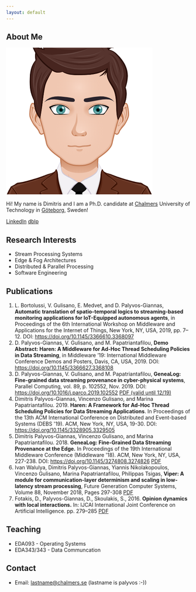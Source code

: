 ```yaml
---
layout: default
---
```


## About Me

<img class="profile-picture" src="avatar.png">

Hi! My name is Dimitris and I am a Ph.D. candidate at [Chalmers](www.chalmers.se) University of Technology in [Göteborg](https://www.goteborg.com/en/), Sweden!

[LinkedIn](http://www.linkedin.com/in/dpalyvosg)
[dblp](https://dblp.uni-trier.de/pers/hd/p/Palyvos=Giannas:Dimitris)

## Research Interests

- Stream Processing Systems
- Edge & Fog Architectures
- Distributed & Parallel Processing
- Software Engineering

## Publications


1. L. Bortolussi, V. Gulisano, E. Medvet, and D. Palyvos-Giannas, **Automatic translation of spatio-temporal logics to streaming-based monitoring applications for IoT-Equipped autonomous agents**, in Proceedings of the 6th International Workshop on Middleware and Applications for the Internet of Things, New York, NY, USA, 2019, pp. 7–12. DOI: https://doi.org/10.1145/3366610.3368097
1. D. Palyvos-Giannas, V. Gulisano, and M. Papatriantafilou, **Demo Abstract: Haren: A Middleware for Ad-Hoc Thread Scheduling Policies in Data Streaming**, in Middleware ’19: International Middleware Conference Demos and Posters, Davis, CA, USA, 2019. DOI: https://doi.org/10.1145/3366627.3368108
1. D. Palyvos-Giannas, V. Gulisano, and M. Papatriantafilou, **GeneaLog: Fine-grained data streaming provenance in cyber-physical systems**, Parallel Computing, vol. 89, p. 102552, Nov. 2019. DOI: https://doi.org/10.1016/j.parco.2019.102552 [PDF  (valid until 12/19)](https://authors.elsevier.com/a/1ZqNmcA5k-XCz)
1. Dimitris Palyvos-Giannas, Vincenzo Gulisano, and Marina Papatriantafilou. 2019. **Haren: A Framework for Ad-Hoc Thread Scheduling Policies for Data Streaming Applications**. In Proceedings of the 13th ACM International Conference on Distributed and Event-based Systems (DEBS '19). ACM, New York, NY, USA, 19-30. DOI: https://doi.org/10.1145/3328905.3329505 
1. Dimitris Palyvos-Giannas, Vincenzo Gulisano, and Marina Papatriantafilou. 2018. **GeneaLog: Fine-Grained Data Streaming Provenance at the Edge.** In Proceedings of the 19th International Middleware Conference (Middleware '18). ACM, New York, NY, USA, 227-238. DOI: https://doi.org/10.1145/3274808.3274826 [PDF](https://research.chalmers.se/publication/507847/file/507847_Fulltext.pdf)
1. Ivan Walulya, Dimitris Palyvos-Giannas, Yiannis Nikolakopoulos, Vincenzo Gulisano, Marina Papatriantafilou, Philippas Tsigas, **Viper: A module for communication-layer determinism and scaling in low-latency stream processing**, Future Generation Computer Systems, Volume 88, November 2018, Pages 297-308 [PDF](https://authors.elsevier.com/c/1XDco,3q5xOZt7)
1. Fotakis, D., Palyvos-Giannas, D., Skoulakis, S., 2016. **Opinion dynamics with local interactions.** In: IJCAI International Joint Conference on Artificial Intelligence. pp. 279–285 [PDF](https://www.ijcai.org/Proceedings/16/Papers/047.pdf)

## Teaching

- EDA093 - Operating Systems
- EDA343/343 - Data Communcation

## Contact

* Email: lastname@chalmers.se (lastname is palyvos :-))
